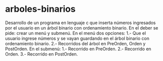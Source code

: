 # arboles-binarios
Desarrollo de un programa en lenguaje c que inserta números ingresados por el usuario en un árbol binario con ordenamiento binario.
En el deber se pide: crear un menú y submenú.
En el menú dos opciones: 1.- Que el usuario ingrese números y se vayan guardando en el árbol binario con ordenamiento binario.
                         2.- Recorridos del árbol en PreOrden, Orden y PostOrden.
En el submenú: 1.- Recorrido en PreOrden.
               2.- Recorrido en Orden.
               3.- Recorrido en PostOrden.
